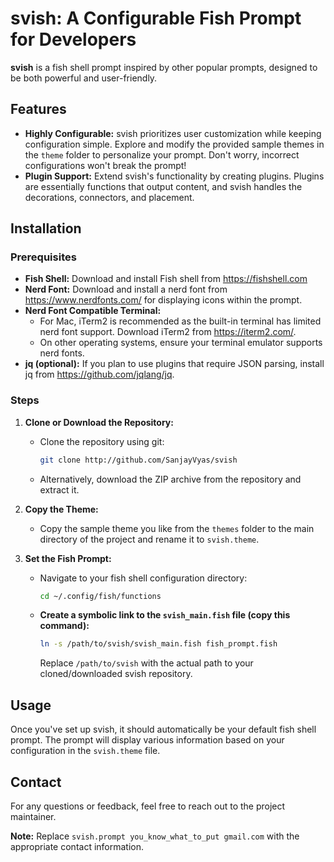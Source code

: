 # svish: A Configurable Fish Prompt for Developers

**svish** is a fish shell prompt inspired by other popular prompts, designed to be both powerful and user-friendly.

## Features

* **Highly Configurable:**  svish prioritizes user customization while keeping configuration simple. Explore and modify the provided sample themes in the `theme` folder to personalize your prompt. Don't worry, incorrect configurations won't break the prompt!
* **Plugin Support:** Extend svish's functionality by creating plugins. Plugins are essentially functions that output content, and svish handles the decorations, connectors, and placement.

## Installation

### Prerequisites

* **Fish Shell:** Download and install Fish shell from https://fishshell.com
* **Nerd Font:** Download and install a nerd font from https://www.nerdfonts.com/ for displaying icons within the prompt.
* **Nerd Font Compatible Terminal:**
    * For Mac, iTerm2 is recommended as the built-in terminal has limited nerd font support. Download iTerm2 from https://iterm2.com/.
    * On other operating systems, ensure your terminal emulator supports nerd fonts.
* **jq (optional):** If you plan to use plugins that require JSON parsing, install jq from https://github.com/jqlang/jq.

### Steps

1. **Clone or Download the Repository:**

    * Clone the repository using git:
        ```bash
        git clone http://github.com/SanjayVyas/svish
        ```
    * Alternatively, download the ZIP archive from the repository and extract it.

2. **Copy the Theme:**

    * Copy the sample theme you like from the `themes` folder to the main directory of the project and rename it to `svish.theme`.

3. **Set the Fish Prompt:**

    * Navigate to your fish shell configuration directory:
        ```bash
        cd ~/.config/fish/functions
        ```
    *  **Create a symbolic link to the `svish_main.fish` file (copy this command):**
        ```bash
        ln -s /path/to/svish/svish_main.fish fish_prompt.fish
        ```
        Replace `/path/to/svish` with the actual path to your cloned/downloaded svish repository.

## Usage

Once you've set up svish, it should automatically be your default fish shell prompt. The prompt will display various information based on your configuration in the `svish.theme` file.

## Contact

For any questions or feedback, feel free to reach out to the project maintainer.

**Note:** Replace `svish.prompt you_know_what_to_put gmail.com` with the appropriate contact information.